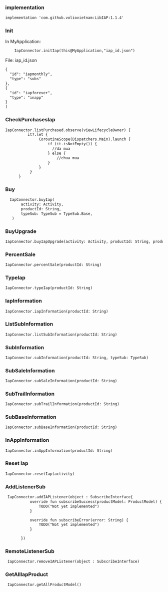 ### implementation
```xml
implementation 'com.github.voliovietnam:LibIAP:1.1.4'
```

### Init
In MyApplication:
 ```xml
     IapConnector.initIap(this@MyApplication,"iap_id.json")
 ```
File: iap_id.json
 ```xml
 {
   "id": "iapmonthly",
   "type": "subs"
 },
 {
   "id": "iapforever",
   "type": "inapp"
 }
]
```

### CheckPurchasesIap
 ```xml
IapConnector.listPurchased.observe(viewLifecycleOwner) {
           it?.let {
                CoroutineScope(Dispatchers.Main).launch {
                    if (it.isNotEmpty()) {
                      //da mua
                    } else {
                        //chua mua
                    }
                }
            }
       }
```

### Buy
 ```xml
   IapConnector.buyIap(
        activity: Activity,
        productId: String,
        typeSub: TypeSub = TypeSub.Base,
    ) 
```

### BuyUpgrade
 ```xml
IapConnector.buyIapUpgrade(activity: Activity, productId: String, productIdOlder: String)
```

### PercentSale
 ```xml
 IapConnector.percentSale(productId: String)
```

### TypeIap
 ```xml
 IapConnector.typeIap(productId: String)
```

### IapInformation
 ```xml
 IapConnector.iapInformation(productId: String)
```

### ListSubInformation
 ```xml
 IapConnector.listSubInformation(productId: String)
```

### SubInformation
 ```xml
 IapConnector.subInformation(productId: String, typeSub: TypeSub)
```

### SubSaleInformation
 ```xml
 IapConnector.subSaleInformation(productId: String)
```

### SubTrailInformation
 ```xml
 IapConnector.subTrailInformation(productId: String)
```

### SubBaseInformation
 ```xml
 IapConnector.subBaseInformation(productId: String)
```

### InAppInformation
 ```xml
 IapConnector.inAppInformation(productId: String)
```

### Reset Iap
 ```xml
IapConnector.resetIap(activity)
```

### AddListenerSub 
 ```xml
  IapConnector.addIAPListener(object : SubscribeInterface{
            override fun subscribeSuccess(productModel: ProductModel) {
                TODO("Not yet implemented")
            }

            override fun subscribeError(error: String) {
                TODO("Not yet implemented")
            }

        })

```
### RemoteListenerSub
```xml
 IapConnector.removeIAPListener(object : SubscribeInterface)
 ```
 
### GetAllIapProduct
```xml
 IapConnector.getAllProductModel()
```
